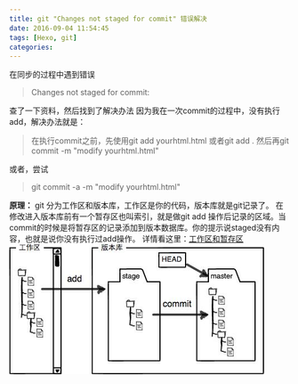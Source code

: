 ```yaml
---
title: git "Changes not staged for commit" 错误解决
date: 2016-09-04 11:54:45
tags: [Hexo, git]
categories:
---
```


在同步的过程中遇到错误
> Changes not staged for commit:

查了一下资料，然后找到了解决办法
因为我在一次commit的过程中，没有执行add，解决办法就是：
> 在执行commit之前，先使用git add yourhtml.html 或者git add .
然后再git commit -m "modify yourhtml.html"

或者，尝试
> git commit -a -m "modify yourhtml.html"

**原理：**
git 分为工作区和版本库，工作区是你的代码，版本库就是git记录了。
在修改进入版本库前有一个暂存区也叫索引，就是做git add 操作后记录的区域。当commit的时候是将暂存区的记录添加到版本数据库。你的提示说staged没有内容，也就是说你没有执行过add操作。
详情看这里：[工作区和暂存区](http://www.liaoxuefeng.com/wiki/0013739516305929606dd18361248578c67b8067c8c017b000/0013745374151782eb658c5a5ca454eaa451661275886c6000)
![git description](/sourcepictures/20160904/git_description.jpg)
